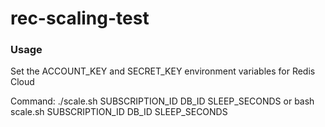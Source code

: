 # rec-scaling-test

### Usage
Set the ACCOUNT_KEY and SECRET_KEY environment variables for Redis Cloud

Command:
./scale.sh SUBSCRIPTION_ID DB_ID SLEEP_SECONDS
or 
bash scale.sh SUBSCRIPTION_ID DB_ID SLEEP_SECONDS

